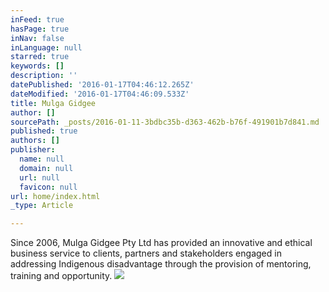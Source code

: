 ```yaml
---
inFeed: true
hasPage: true
inNav: false
inLanguage: null
starred: true
keywords: []
description: ''
datePublished: '2016-01-17T04:46:12.265Z'
dateModified: '2016-01-17T04:46:09.533Z'
title: Mulga Gidgee
author: []
sourcePath: _posts/2016-01-11-3bdbc35b-d363-462b-b76f-491901b7d841.md
published: true
authors: []
publisher:
  name: null
  domain: null
  url: null
  favicon: null
url: home/index.html
_type: Article

---
```

Since 2006, Mulga Gidgee Pty 
Ltd has provided an innovative and ethical business service to clients, 
partners and stakeholders engaged in addressing Indigenous disadvantage 
through the provision of mentoring, training and opportunity.
![](https://the-grid-user-content.s3-us-west-2.amazonaws.com/25155543-0585-4c31-9b8f-76d02ea71dd7.png)